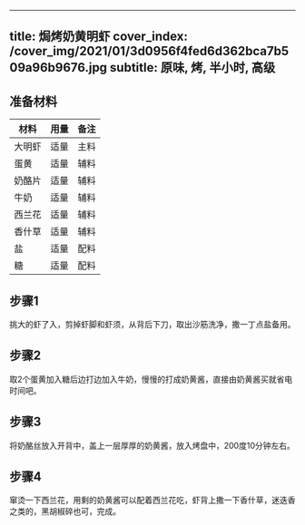 
---
title: 焗烤奶黄明虾
cover_index: /cover_img/2021/01/3d0956f4fed6d362bca7b509a96b9676.jpg
subtitle: 原味, 烤, 半小时, 高级
---

## 准备材料

| 材料     | 用量 | 备注|
| ------- | ----- | --- |
| 大明虾 | 适量| 主料 |
| 蛋黄 | 适量| 辅料 |
| 奶酪片 | 适量| 辅料 |
| 牛奶 | 适量| 辅料 |
| 西兰花 | 适量| 辅料 |
| 香什草 | 适量| 辅料 |
| 盐 | 适量| 配料 |
| 糖 | 适量| 配料 |

## 步骤1

挑大的虾了入，剪掉虾脚和虾须，从背后下刀，取出沙筋洗净，撒一丁点盐备用。

## 步骤2

取2个蛋黄加入糖后边打边加入牛奶，慢慢的打成奶黄酱，直接由奶黄酱买就省电时间吧。

## 步骤3

将奶酪丝放入开背中，盖上一层厚厚的奶黄酱，放入烤盘中，200度10分钟左右。

## 步骤4

窜烫一下西兰花，用剩的奶黄酱可以配着西兰花吃，虾背上撒一下香什草，迷迭香之类的，黑胡椒碎也可，完成。

